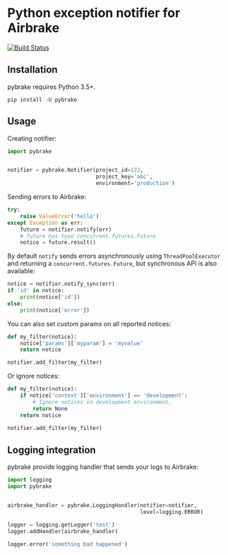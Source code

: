 # Python exception notifier for Airbrake

[![Build Status](https://travis-ci.org/airbrake/pybrake.svg?branch=master)](https://travis-ci.org/airbrake/pybrake)

## Installation

pybrake requires Python 3.5+.

``` shell
pip install -U pybrake
```

## Usage

Creating notifier:

```python
import pybrake


notifier = pybrake.Notifier(project_id=123,
                            project_key='abc',
                            environment='production')
```

Sending errors to Airbrake:

```python
try:
    raise ValueError('hello')
except Exception as err:
    future = notifier.notify(err)
    # future has type concurrent.futures.Future
    notice = future.result()
```

By default `notify` sends errors asynchronously using `ThreadPoolExecutor` and returning a `concurrent.futures.Future`, but synchronous API is also available:

```python
notice = notifier.notify_sync(err)
if 'id' in notice:
    print(notice['id'])
else:
    print(notice['error'])
```

You can also set custom params on all reported notices:

```python
def my_filter(notice):
    notice['params']['myparam'] = 'myvalue'
    return notice

notifier.add_filter(my_filter)
```

Or ignore notices:

```python
def my_filter(notice):
    if notice['context']['environment'] == 'development':
        # Ignore notices in development environment.
        return None
    return notice

notifier.add_filter(my_filter)
```

## Logging integration

pybrake provide logging handler that sends your logs to Airbrake:

```python
import logging
import pybrake


airbrake_handler = pybrake.LoggingHandler(notifier=notifier,
                                          level=logging.ERROR)

logger = logging.getLogger('test')
logger.addHandler(airbrake_handler)

logger.error('something bad happened')
```

